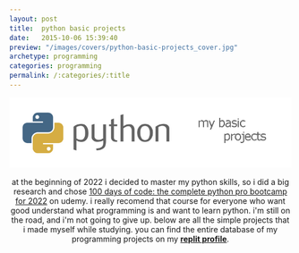 ```yaml
---
layout: post
title:  python basic projects
date:   2015-10-06 15:39:40
preview: "/images/covers/python-basic-projects_cover.jpg"
archetype: programming
categories: programming
permalink: /:categories/:title
---
```

![Picture 1](/images/programming/python-basic-projects/1.jpg)
<center>
at the beginning of 2022 i decided to master my python skills, so i did a big research and chose <a href="https://www.udemy.com/course/100-days-of-code/">100 days of code: the complete python pro bootcamp for 2022</a> on udemy. i really recomend that course for everyone who want good understand what programming is and want to learn python. i'm still on the road, and i'm not going to give up. below are all the simple projects that i made myself while studying. you can find the entire database of my programming projects on my <a href="https://replit.com/@Philolog/"><b>replit profile</b></a>.
</center>





